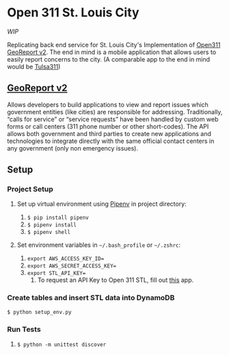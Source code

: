 # Open 311 St. Louis City
*WIP* 

Replicating back end service for St. Louis City's Implementation of [Open311 GeoReport v2](https://www.open311.org/). 
The end in mind is a mobile application that allows users to easily report concerns to the city. 
(A comparable app to the end in mind would be [Tulsa311](https://apps.apple.com/us/app/tulsa-311/id1453372535))

## [GeoReport v2](http://wiki.open311.org/GeoReport_v2/#apps--resources)
Allows developers to build applications to view and report issues which 
government entities (like cities) are responsible for addressing. Traditionally, 
“calls for service” or “service requests” have been handled by custom web forms or 
call centers (311 phone number or other short-codes). The API allows both government 
and third parties to create new applications and technologies to integrate directly with 
the same official contact centers in any government (only non emergency issues). 


## Setup
### Project Setup
1. Set up virtual environment using [Pipenv](https://pipenv-fork.readthedocs.io/en/latest/basics.html) in project directory: 
    1. `$ pip install pipenv`
    1. `$ pipenv install`
    1. `$ pipenv shell`
    
1. Set environment variables in `~/.bash_profile` or `~/.zshrc`: 
    1. `export AWS_ACCESS_KEY_ID=`
    2. `export AWS_SECRET_ACCESS_KEY=`
    3. `export STL_API_KEY=`
        1. To request an API Key to Open 311 STL, fill out 
        [this](https://www.stlouis-mo.gov/government/departments/information-technology/web-development/city-api/sign-up.cfm) app.

### Create tables and insert STL data into DynamoDB
`$ python setup_env.py`

### Run Tests
1. `$ python -m unittest discover`
